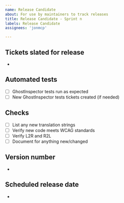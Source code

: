 ```yaml
---
name: Release Candidate
about: For use by maintainers to track releases
title: Release Candidate - Sprint n
labels: Release Candidate
assignees: 'jonmcp'

---
```


## Tickets slated for release  
- 

## Automated tests  
- [ ] GhostInspector tests run as expected
- [ ] New GhostInspector tests tickets created (if needed)

## Checks  
- [ ] List any new translation strings 
- [ ] Verify new code meets WCAG standards
- [ ] Verify L2R and R2L 
- [ ] Document for anything new/changed

## Version number  
- 

## Scheduled release date  
- 
